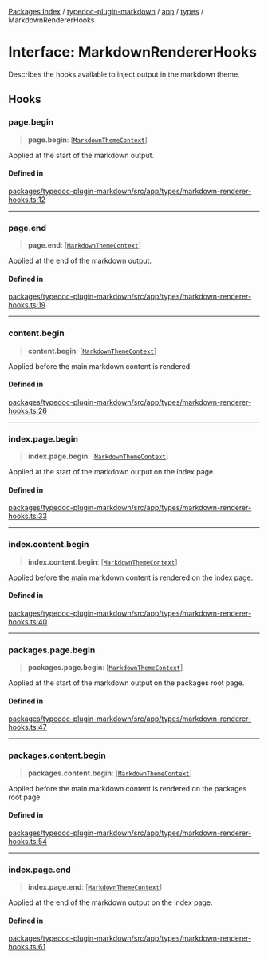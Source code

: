 [Packages Index](../../../../../README.md) / [typedoc-plugin-markdown](../../../../README.md) / [app](../../../README.md) / [types](../README.md) / MarkdownRendererHooks

# Interface: MarkdownRendererHooks

Describes the hooks available to inject output in the markdown theme.

## Hooks

### page.begin

> **page.begin**: \[[`MarkdownThemeContext`](../../../../theme/classes/MarkdownThemeContext.md)]

Applied at the start of the markdown output.

#### Defined in

[packages/typedoc-plugin-markdown/src/app/types/markdown-renderer-hooks.ts:12](https://github.com/typedoc2md/typedoc-plugin-markdown/blob/12bf51d00a65a847fc03f2dc9341a184b33a3504/packages/typedoc-plugin-markdown/src/app/types/markdown-renderer-hooks.ts#L12)

***

### page.end

> **page.end**: \[[`MarkdownThemeContext`](../../../../theme/classes/MarkdownThemeContext.md)]

Applied at the end of the markdown output.

#### Defined in

[packages/typedoc-plugin-markdown/src/app/types/markdown-renderer-hooks.ts:19](https://github.com/typedoc2md/typedoc-plugin-markdown/blob/12bf51d00a65a847fc03f2dc9341a184b33a3504/packages/typedoc-plugin-markdown/src/app/types/markdown-renderer-hooks.ts#L19)

***

### content.begin

> **content.begin**: \[[`MarkdownThemeContext`](../../../../theme/classes/MarkdownThemeContext.md)]

Applied before the main markdown content is rendered.

#### Defined in

[packages/typedoc-plugin-markdown/src/app/types/markdown-renderer-hooks.ts:26](https://github.com/typedoc2md/typedoc-plugin-markdown/blob/12bf51d00a65a847fc03f2dc9341a184b33a3504/packages/typedoc-plugin-markdown/src/app/types/markdown-renderer-hooks.ts#L26)

***

### index.page.begin

> **index.page.begin**: \[[`MarkdownThemeContext`](../../../../theme/classes/MarkdownThemeContext.md)]

Applied at the start of the markdown output on the index page.

#### Defined in

[packages/typedoc-plugin-markdown/src/app/types/markdown-renderer-hooks.ts:33](https://github.com/typedoc2md/typedoc-plugin-markdown/blob/12bf51d00a65a847fc03f2dc9341a184b33a3504/packages/typedoc-plugin-markdown/src/app/types/markdown-renderer-hooks.ts#L33)

***

### index.content.begin

> **index.content.begin**: \[[`MarkdownThemeContext`](../../../../theme/classes/MarkdownThemeContext.md)]

Applied before the main markdown content is rendered on the index page.

#### Defined in

[packages/typedoc-plugin-markdown/src/app/types/markdown-renderer-hooks.ts:40](https://github.com/typedoc2md/typedoc-plugin-markdown/blob/12bf51d00a65a847fc03f2dc9341a184b33a3504/packages/typedoc-plugin-markdown/src/app/types/markdown-renderer-hooks.ts#L40)

***

### packages.page.begin

> **packages.page.begin**: \[[`MarkdownThemeContext`](../../../../theme/classes/MarkdownThemeContext.md)]

Applied at the start of the markdown output on the packages root page.

#### Defined in

[packages/typedoc-plugin-markdown/src/app/types/markdown-renderer-hooks.ts:47](https://github.com/typedoc2md/typedoc-plugin-markdown/blob/12bf51d00a65a847fc03f2dc9341a184b33a3504/packages/typedoc-plugin-markdown/src/app/types/markdown-renderer-hooks.ts#L47)

***

### packages.content.begin

> **packages.content.begin**: \[[`MarkdownThemeContext`](../../../../theme/classes/MarkdownThemeContext.md)]

Applied before the main markdown content is rendered on the packages root page.

#### Defined in

[packages/typedoc-plugin-markdown/src/app/types/markdown-renderer-hooks.ts:54](https://github.com/typedoc2md/typedoc-plugin-markdown/blob/12bf51d00a65a847fc03f2dc9341a184b33a3504/packages/typedoc-plugin-markdown/src/app/types/markdown-renderer-hooks.ts#L54)

***

### index.page.end

> **index.page.end**: \[[`MarkdownThemeContext`](../../../../theme/classes/MarkdownThemeContext.md)]

Applied at the end of the markdown output on the index page.

#### Defined in

[packages/typedoc-plugin-markdown/src/app/types/markdown-renderer-hooks.ts:61](https://github.com/typedoc2md/typedoc-plugin-markdown/blob/12bf51d00a65a847fc03f2dc9341a184b33a3504/packages/typedoc-plugin-markdown/src/app/types/markdown-renderer-hooks.ts#L61)
